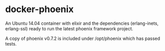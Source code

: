 # docker-phoenix #

An Ubuntu 14.04 container with elixir and the dependencies (erlang-inets, erlang-ssl)
ready to run the latest phoenix framework project.

A copy of phoenix v0.7.2 is included under /opt/phoenix which has passed tests.
